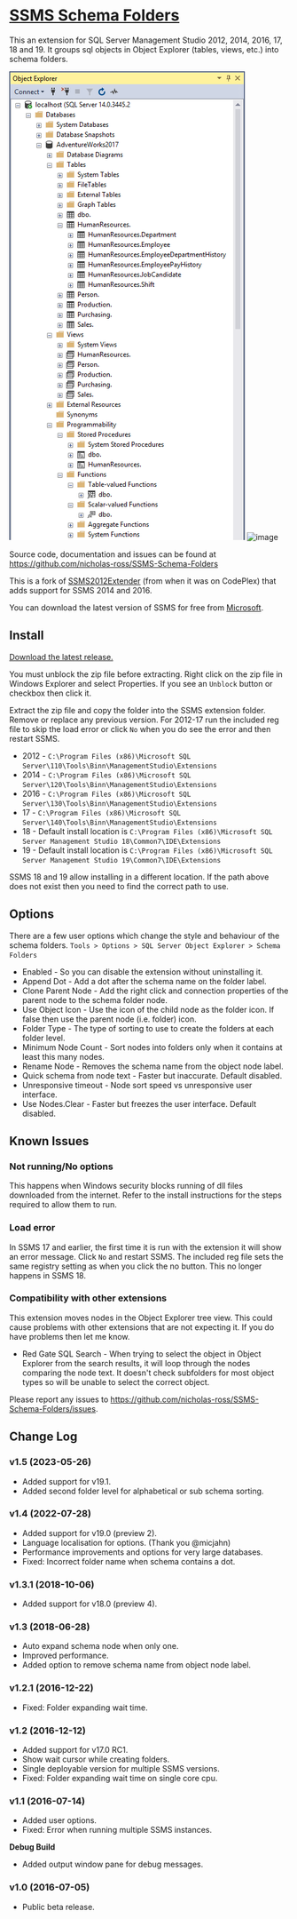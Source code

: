 
# [SSMS Schema Folders](https://github.com/nicholas-ross/SSMS-Schema-Folders)

This an extension for SQL Server Management Studio 2012, 2014, 2016, 17, 18 and 19.
It groups sql objects in Object Explorer (tables, views, etc.) into schema folders.

![Object Explorer](ObjectExplorerView.png)
![image](https://github.com/therealcodeelo/SsmsSchemaFolders/assets/105579236/44f8b3f3-a46d-4e47-ab20-adf45dbfefd7)

Source code, documentation and issues can be found at <https://github.com/nicholas-ross/SSMS-Schema-Folders>

This is a fork of [SSMS2012Extender](https://github.com/NotExperiencedDev/SSMSExtension) (from when it was on CodePlex) that adds support for SSMS 2014 and 2016.

You can download the latest version of SSMS for free from [Microsoft](https://learn.microsoft.com/en-us/sql/ssms/download-sql-server-management-studio-ssms).


## Install

[Download the latest release.](https://github.com/nicholas-ross/SSMS-Schema-Folders/releases)

You must unblock the zip file before extracting. Right click on the zip file in Windows Explorer and select Properties. 
If you see an `Unblock` button or checkbox then click it. 

Extract the zip file and copy the folder into the SSMS extension folder. Remove or replace any previous version. For 2012-17 run the included reg file to skip the load error or click `No` when you do see the error and then restart SSMS.

* 2012 - `C:\Program Files (x86)\Microsoft SQL Server\110\Tools\Binn\ManagementStudio\Extensions`
* 2014 - `C:\Program Files (x86)\Microsoft SQL Server\120\Tools\Binn\ManagementStudio\Extensions`
* 2016 - `C:\Program Files (x86)\Microsoft SQL Server\130\Tools\Binn\ManagementStudio\Extensions`
* 17 - `C:\Program Files (x86)\Microsoft SQL Server\140\Tools\Binn\ManagementStudio\Extensions`
* 18 - Default install location is `C:\Program Files (x86)\Microsoft SQL Server Management Studio 18\Common7\IDE\Extensions`
* 19 - Default install location is `C:\Program Files (x86)\Microsoft SQL Server Management Studio 19\Common7\IDE\Extensions`

SSMS 18 and 19 allow installing in a different location. If the path above does not exist then you need to find the correct path to use.


## Options

There are a few user options which change the style and behaviour of the schema folders.
`Tools > Options > SQL Server Object Explorer > Schema Folders`

* Enabled - So you can disable the extension without uninstalling it.
* Append Dot - Add a dot after the schema name on the folder label.
* Clone Parent Node - Add the right click and connection properties of the parent node to the schema folder node.
* Use Object Icon - Use the icon of the child node as the folder icon. If false then use the parent node (i.e. folder) icon.
* Folder Type - The type of sorting to use to create the folders at each folder level.
* Minimum Node Count - Sort nodes into folders only when it contains at least this many nodes.
* Rename Node - Removes the schema name from the object node label.
* Quick schema from node text - Faster but inaccurate. Default disabled.
* Unresponsive timeout - Node sort speed vs unresponsive user interface.
* Use Nodes.Clear - Faster but freezes the user interface. Default disabled.


## Known Issues

### Not running/No options
This happens when Windows security blocks running of dll files downloaded from the internet. Refer to the install instructions for the steps required to allow them to run.

### Load error
In SSMS 17 and earlier, the first time it is run with the extension it will show an error message. Click `No` and restart SSMS. The included reg file sets the same registry setting as when you click the no button. This no longer happens in SSMS 18.

### Compatibility with other extensions
This extension moves nodes in the Object Explorer tree view. This could cause problems with other extensions that are not expecting it. If you do have problems then let me know.
* Red Gate SQL Search - When trying to select the object in Object Explorer from the search results, it will loop through the nodes comparing the node text. It doesn't check subfolders for most object types so will be unable to select the correct object.

Please report any issues to <https://github.com/nicholas-ross/SSMS-Schema-Folders/issues>.


## Change Log

### v1.5 (2023-05-26)
* Added support for v19.1.
* Added second folder level for alphabetical or sub schema sorting.

### v1.4 (2022-07-28)
* Added support for v19.0 (preview 2).
* Language localisation for options. (Thank you @micjahn)
* Performance improvements and options for very large databases.
* Fixed: Incorrect folder name when schema contains a dot.

### v1.3.1 (2018-10-06)
* Added support for v18.0 (preview 4).

### v1.3 (2018-06-28)
* Auto expand schema node when only one.
* Improved performance.
* Added option to remove schema name from object node label.

### v1.2.1 (2016-12-22)
* Fixed: Folder expanding wait time.

### v1.2 (2016-12-12)
* Added support for v17.0 RC1.
* Show wait cursor while creating folders.
* Single deployable version for multiple SSMS versions.
* Fixed: Folder expanding wait time on single core cpu.

### v1.1 (2016-07-14)
* Added user options.
* Fixed: Error when running multiple SSMS instances.

**Debug Build**
* Added output window pane for debug messages.

### v1.0 (2016-07-05)
* Public beta release.
